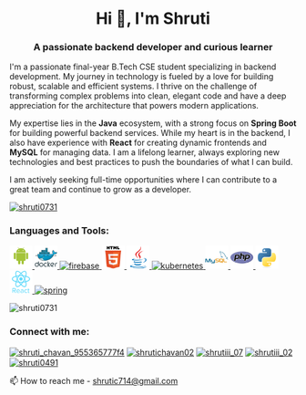 

<h1 align="center">Hi 👋, I'm Shruti</h1>
<h3 align="center">A passionate backend developer and curious learner</h3>

I'm a passionate final-year B.Tech CSE student specializing in backend development. My journey in technology is fueled by a love for building robust, scalable and efficient systems. I thrive on the challenge of transforming complex problems into clean, elegant code and have a deep appreciation for the architecture that powers modern applications.

My expertise lies in the **Java** ecosystem, with a strong focus on **Spring Boot** for building powerful backend services. While my heart is in the backend, I also have experience with **React** for creating dynamic frontends and **MySQL** for managing data. I am a lifelong learner, always exploring new technologies and best practices to push the boundaries of what I can build.

I am actively seeking full-time opportunities where I can contribute to a great team and continue to grow as a developer.

<p align="left"> <a href="https://github.com/ryo-ma/github-profile-trophy"><img src="https://github-profile-trophy.vercel.app/?username=shruti0731" alt="shruti0731" /></a> </p>


<h3 align="left">Languages and Tools:</h3>
<p align="left"> <a href="https://developer.android.com" target="_blank" rel="noreferrer"> <img src="https://raw.githubusercontent.com/devicons/devicon/master/icons/android/android-original-wordmark.svg" alt="android" width="40" height="40"/> </a> <a href="https://www.docker.com/" target="_blank" rel="noreferrer"> <img src="https://raw.githubusercontent.com/devicons/devicon/master/icons/docker/docker-original-wordmark.svg" alt="docker" width="40" height="40"/> </a> <a href="https://firebase.google.com/" target="_blank" rel="noreferrer"> <img src="https://www.vectorlogo.zone/logos/firebase/firebase-icon.svg" alt="firebase" width="40" height="40"/> </a> <a href="https://www.w3.org/html/" target="_blank" rel="noreferrer"> <img src="https://raw.githubusercontent.com/devicons/devicon/master/icons/html5/html5-original-wordmark.svg" alt="html5" width="40" height="40"/> </a> <a href="https://www.java.com" target="_blank" rel="noreferrer"> <img src="https://raw.githubusercontent.com/devicons/devicon/master/icons/java/java-original.svg" alt="java" width="40" height="40"/> </a> <a href="https://kubernetes.io" target="_blank" rel="noreferrer"> <img src="https://www.vectorlogo.zone/logos/kubernetes/kubernetes-icon.svg" alt="kubernetes" width="40" height="40"/> </a> <a href="https://www.mysql.com/" target="_blank" rel="noreferrer"> <img src="https://raw.githubusercontent.com/devicons/devicon/master/icons/mysql/mysql-original-wordmark.svg" alt="mysql" width="40" height="40"/> </a> <a href="https://www.php.net" target="_blank" rel="noreferrer"> <img src="https://raw.githubusercontent.com/devicons/devicon/master/icons/php/php-original.svg" alt="php" width="40" height="40"/> </a> <a href="https://www.python.org" target="_blank" rel="noreferrer"> <img src="https://raw.githubusercontent.com/devicons/devicon/master/icons/python/python-original.svg" alt="python" width="40" height="40"/> </a> <a href="https://reactjs.org/" target="_blank" rel="noreferrer"> <img src="https://raw.githubusercontent.com/devicons/devicon/master/icons/react/react-original-wordmark.svg" alt="react" width="40" height="40"/> </a> <a href="https://spring.io/" target="_blank" rel="noreferrer"> <img src="https://www.vectorlogo.zone/logos/springio/springio-icon.svg" alt="spring" width="40" height="40"/> </a> </p>

<!--<p><img align="center" src="https://github-readme-stats.vercel.app/api/top-langs?username=shruti0731&show_icons=true&locale=en&layout=compact" alt="shruti0731" /></p>-->

<p align="left"> <img src="https://komarev.com/ghpvc/?username=shruti0731&label=Profile%20views&color=0e75b6&style=flat" alt="shruti0731" /> </p>

<h3 align="left">Connect with me:</h3>
<p align="left">
<a href="https://dev.to/shruti_chavan_955365777f4" target="blank"><img align="center" src="https://raw.githubusercontent.com/rahuldkjain/github-profile-readme-generator/master/src/images/icons/Social/devto.svg" alt="shruti_chavan_955365777f4" height="30" width="40" /></a>
<a href="https://linkedin.com/in/shrutichavan02" target="blank"><img align="center" src="https://raw.githubusercontent.com/rahuldkjain/github-profile-readme-generator/master/src/images/icons/Social/linked-in-alt.svg" alt="shrutichavan02" height="30" width="40" /></a>
<a href="https://www.codechef.com/users/shrutiii_07" target="blank"><img align="center" src="https://cdn.jsdelivr.net/npm/simple-icons@3.1.0/icons/codechef.svg" alt="shrutiii_07" height="30" width="40" /></a>
<a href="https://www.leetcode.com/shrutiii_02" target="blank"><img align="center" src="https://raw.githubusercontent.com/rahuldkjain/github-profile-readme-generator/master/src/images/icons/Social/leet-code.svg" alt="shrutiii_02" height="30" width="40" /></a>
<a href="https://auth.geeksforgeeks.org/user/shruti0491" target="blank"><img align="center" src="https://raw.githubusercontent.com/rahuldkjain/github-profile-readme-generator/master/src/images/icons/Social/geeks-for-geeks.svg" alt="shruti0491" height="30" width="40" /></a>
</p>

📫 How to reach me - [shrutic714@gmail.com](shrutic714@gmail.com)
